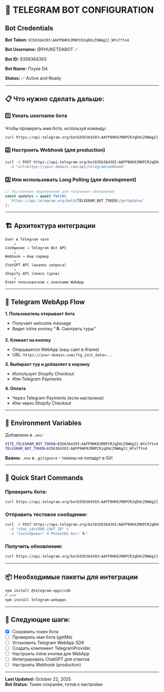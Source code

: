 # 🤖 TELEGRAM BOT CONFIGURATION

## Bot Credentials

**Bot Token:** `8356364393:AAFP9HK9JM8PCRJqEHcZ9WAg2J_WYx7ftn4`

**Bot Username:** @PHUKETDABOT ✅

**Bot ID:** 8356364393

**Bot Name:** Пхуке DA

**Status:** ✅ Active and Ready

---

## 📋 Что нужно сделать дальше:

### 1️⃣ **Узнать username бота**
Чтобы проверить имя бота, используй команду:
```bash
curl https://api.telegram.org/bot8356364393:AAFP9HK9JM8PCRJqEHcZ9WAg2J_WYx7ftn4/getMe
```

### 2️⃣ **Настроить Webhook (для production)**
```bash
curl -X POST https://api.telegram.org/bot8356364393:AAFP9HK9JM8PCRJqEHcZ9WAg2J_WYx7ftn4/setWebhook \
  -d "url=https://your-domain.com/api/telegram/webhook"
```

### 3️⃣ **Или использовать Long Polling (для development)**
```typescript
// Постоянное подключение для получения обновлений
const updates = await fetch(
  `https://api.telegram.org/bot${TELEGRAM_BOT_TOKEN}/getUpdates`
);
```

---

## 🏗️ Архитектура интеграции

```
User в Telegram чате
    ↓
Сообщение → Telegram Bot API
    ↓
Webhook → Наш сервер
    ↓
ChatGPT API (анализ запроса)
    ↓
Shopify API (поиск туров)
    ↓
Ответ пользователю с кнопками WebApp
```

---

## 📱 Telegram WebApp Flow

**1. Пользователь открывает бота**
- Получает welcome message
- Видит inline кнопку "🏝️ Смотреть туры"

**2. Кликает на кнопку**
- Открывается WebApp (наш сайт в iframe)
- URL: `https://your-domain.com/?tg_init_data=...`

**3. Выбирает тур и добавляет в корзину**
- Использует Shopify Checkout
- Или Telegram Payments

**4. Оплата**
- Через Telegram Payments (если настроено)
- Или через Shopify Checkout

---

## 🔧 Environment Variables

Добавлено в `.env`:
```bash
VITE_TELEGRAM_BOT_TOKEN=8356364393:AAFP9HK9JM8PCRJqEHcZ9WAg2J_WYx7ftn4
TELEGRAM_BOT_TOKEN=8356364393:AAFP9HK9JM8PCRJqEHcZ9WAg2J_WYx7ftn4
```

**Важно:** `.env` в `.gitignore` - токены не попадут в Git!

---

## 🚀 Quick Start Commands

### Проверить бота:
```bash
curl https://api.telegram.org/bot8356364393:AAFP9HK9JM8PCRJqEHcZ9WAg2J_WYx7ftn4/getMe
```

### Отправить тестовое сообщение:
```bash
curl -X POST https://api.telegram.org/bot8356364393:AAFP9HK9JM8PCRJqEHcZ9WAg2J_WYx7ftn4/sendMessage \
  -d "chat_id=YOUR_CHAT_ID" \
  -d "text=Привет! Я PhuketDa бот! 🏝️"
```

### Получить обновления:
```bash
curl https://api.telegram.org/bot8356364393:AAFP9HK9JM8PCRJqEHcZ9WAg2J_WYx7ftn4/getUpdates
```

---

## 📦 Необходимые пакеты для интеграции

```bash
npm install @telegram-apps/sdk
# или
npm install telegram-webapps
```

---

## 🎯 Следующие шаги:

- [x] Сохранить токен бота
- [ ] Проверить имя бота (getMe)
- [ ] Установить Telegram WebApp SDK
- [ ] Создать компонент TelegramProvider
- [ ] Настроить inline кнопки для WebApp
- [ ] Интегрировать ChatGPT для ответов
- [ ] Настроить Webhook (production)

---

**Last Updated:** October 22, 2025  
**Bot Status:** Токен сохранён, готов к настройке
